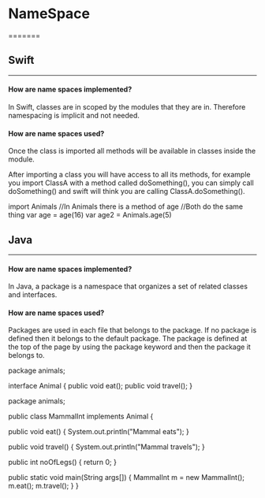 
# NameSpace
=======
## Swift
--------
#### How are name spaces implemented?
In Swift, classes are in scoped by the modules that they are in. Therefore namespacing is implicit and not needed. 

#### How are name spaces used?
Once the class is imported all methods will be available in classes inside the module.   

After importing a class you will have access to all its methods, for example you import ClassA with a method called doSomething(), you can simply call doSomething() and swift will think you are calling ClassA.doSomething().


import  Animals
//In Animals there is a method of age
//Both do the same thing
var age = age(16)
var age2 = Animals.age(5)

## Java
---------
#### How are name spaces implemented?
In Java, a package is a namespace that organizes a set of related classes and interfaces.

#### How are name spaces used?
Packages are used in each file that belongs to the package. If no package is defined then it belongs to the default package. The package is defined at the top of the page by using the package keyword and then the package it belongs to.

package animals;

interface Animal {
   public void eat();
   public void travel();
}

package animals;

public class MammalInt implements Animal {

   public void eat() {
      System.out.println("Mammal eats");
   }

   public void travel() {
      System.out.println("Mammal travels");
   } 

   public int noOfLegs() {
      return 0;
   }

   public static void main(String args[]) {
      MammalInt m = new MammalInt();
      m.eat();
      m.travel();
   }
} 
